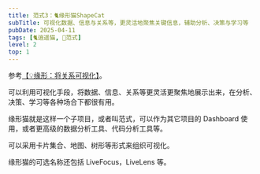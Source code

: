 ```yaml
---
title: 范式3：🐈缘形猫ShapeCat
subTitle: 可视化数据、信息与关系等，更灵活地聚焦关键信息，辅助分析、决策与学习等
pubDate: 2025-04-11
tags: [🐈逍遥猫, 💛范式]
level: 2
top: 1
---
```


参考[【💡缘形：将关系可视化】](/lab/20250322-relation-shape)。

可以利用可视化手段，将数据、信息、关系等更灵活更聚焦地展示出来，在分析、决策、学习等各种场合下都很有用。

缘形猫就是这样一个子项目，或者叫范式，可以作为其它项目的 Dashboard 使用，或者更高级的数据分析工具、代码分析工具等。

可以采用卡片集合、地图、树形等形式来组织可视化。

缘形猫的可选名称还包括 LiveFocus，LiveLens 等。
